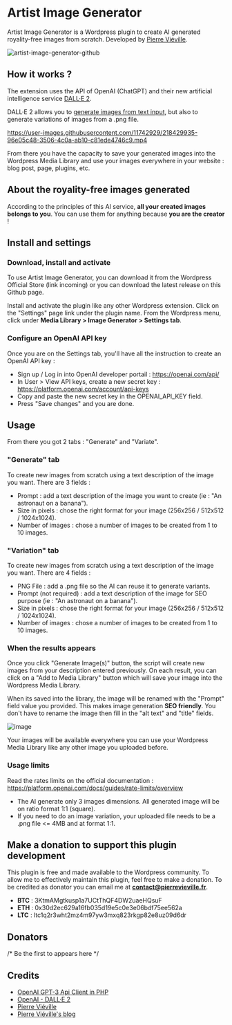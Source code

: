 # Artist Image Generator
Artist Image Generator is a Wordpress plugin to create AI generated royality-free images from scratch. Developed by [Pierre Viéville](https://www.pierrevieville.fr/).

![artist-image-generator-github](https://user-images.githubusercontent.com/11742929/218420318-66f0c7e5-eddb-41e4-831c-4b582b82f193.png)

## How it works ?

The extension uses the API of OpenAI (ChatGPT) and their new artificial intelligence service [DALL·E 2](https://openai.com/dall-e-2/).

DALL·E 2 allows you to [generate images from text input](https://openai.com/blog/dall-e/), but also to generate variations of images from a .png file.

https://user-images.githubusercontent.com/11742929/218429935-96e05c48-3506-4c0a-ab10-c81ede4746c9.mp4

From there you have the capacity to save your generated images into the Wordpress Media Library and use your images everywhere in your website : blog post, page, plugins, etc.

## About the royality-free images generated

According to the principles of this AI service, **all your created images belongs to you**. You can use them for anything because **you are the creator** !

## Install and settings

### Download, install and activate

To use Artist Image Generator, you can download it from the Wordpress Official Store (link incoming) or you can download the latest release on this Github page.

Install and activate the plugin like any other Wordpress extension. Click on the "Settings" page link under the plugin name. From the Wordpress menu, click under **Media Library > Image Generator > Settings tab**.

### Configure an OpenAI API key

Once you are on the Settings tab, you'll have all the instruction to create an OpenAI API key :

- Sign up / Log in into OpenAI developer portail : https://openai.com/api/
- In User > View API keys, create a new secret key : https://platform.openai.com/account/api-keys
- Copy and paste the new secret key in the OPENAI_API_KEY field.
- Press "Save changes" and you are done.

## Usage

From there you got 2 tabs : "Generate" and "Variate".

### "Generate" tab

To create new images from scratch using a text description of the image you want. There are 3 fields :

- Prompt : add a text description of the image you want to create (ie : "An astronaut on a banana").
- Size in pixels : chose the right format for your image (256x256 / 512x512 / 1024x1024).
- Number of images : chose a number of images to be created from 1 to 10 images.

### "Variation" tab

To create new images from scratch using a text description of the image you want. There are 4 fields :

- PNG File : add a .png file so the AI can reuse it to generate variants.
- Prompt (not required) : add a text description of the image for SEO purpose (ie : "An astronaut on a banana").
- Size in pixels : chose the right format for your image (256x256 / 512x512 / 1024x1024).
- Number of images : chose a number of images to be created from 1 to 10 images.

### When the results appears 

Once you click "Generate Image(s)" button, the script will create new images from your description entered previously. On each result, you can click on a "Add to Media Library" button which will save your image into the Wordpress Media Library. 

When its saved into the library, the image will be renamed with the "Prompt" field value you provided. This makes image generation **SEO friendly**. You don't have to rename the image then fill in the "alt text" and "title" fields.

![image](https://user-images.githubusercontent.com/11742929/218435399-5fa0f52f-20f3-4f42-8fba-13b32a83142f.png)

Your images will be available everywhere you can use your Wordpress Media Library like any other image you uploaded before.

### Usage limits 

Read the rates limits on the official documentation : https://platform.openai.com/docs/guides/rate-limits/overview

- The AI generate only 3 images dimensions. All generated image will be on ratio format 1:1 (square).
- If you need to do an image variation, your uploaded file needs to be a .png file <= 4MB and at format 1:1.

## Make a donation to support this plugin development

This plugin is free and made available to the Wordpress community. To allow me to effectively maintain this plugin, feel free to make a donation. To be credited as donator you can email me at **contact@pierrevieville.fr**.

- **BTC** : 3KtmAMgtkusp1a7UCtThQF4DW2uaeHQsuF
- **ETH** : 0x30d2ec629a16fb035d19e5c0e3e06bdf75ee562a
- **LTC** : ltc1q2r3wht2mz4m97yw3mxq823rkgp82e8uz09d6dr

## Donators

/* Be the first to appears here */

## Credits

- [OpenAI GPT-3 Api Client in PHP](https://github.com/orhanerday/open-ai)
- [OpenAI - DALL·E 2](https://openai.com/dall-e-2/)
- [Pierre Viéville](https://www.pierrevieville.fr/)
- [Pierre Viéville's blog](https://developpeur-web.site/)

